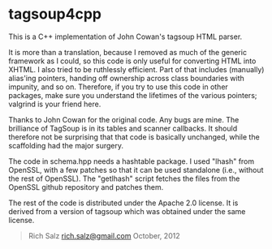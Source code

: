 tagsoup4cpp
===========

This is a C++ implementation of John Cowan's tagsoup HTML parser.

It is more than a translation, because I removed as much of the generic
framework as I could, so this code is only useful for converting HTML
into XHTML.  I also tried to be ruthlessly efficient. Part of that
includes (manually) alias'ing pointers, handing off ownership across
class boundaries with impunity, and so on.  Therefore, if you try to use
this code in other packages, make sure you understand the lifetimes of
the various pointers; valgrind is your friend here.

Thanks to John Cowan for the original code. Any bugs are mine.
The brilliance of TagSoup is in its tables and scanner callbacks.
It should therefore not be surprising that that code is basically
unchanged, while the scaffolding had the major surgery.

The code in schema.hpp needs a hashtable package. I used "lhash" from
OpenSSL, with a few patches so that it can be used standalone (i.e.,
without the rest of OpenSSL).  The "getlhash" script fetches the files
from the OpenSSL github repository and patches them.

The rest of the code is distributed under the Apache 2.0 license. It
is derived from a version of tagsoup which was obtained under the same
license.

> Rich Salz <rich.salz@gmail.com>
> October, 2012
